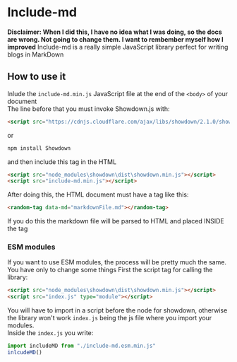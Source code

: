 # Include-md
**Disclaimer: When I did this, I have no idea what I was doing, so the docs are wrong. Not going to change them. I want to rembember myself how I improved**
Include-md is a really simple JavaScript library perfect for writing blogs in MarkDown
## How to use it
Inlude the `include-md.min.js` JavaScript file at the end of the `<body>` of your document  
The line before that you must invoke Showdown.js with:
```html
<script src="https://cdnjs.cloudflare.com/ajax/libs/showdown/2.1.0/showdown.min.js"></script>
```
or
```bash
npm install Showdown
```
and then include this tag in the HTML
```html
<script src="node_modules\showdown\dist\showdown.min.js"></script>
<script src="include-md.min.js"></script>
```
 
  
After doing this, the HTML document must have a tag like this:
```html
<random-tag data-md="markdownFile.md"></random-tag>
```
If you do this the markdown file will be parsed to HTML and placed INSIDE the tag

### ESM modules

If you want to use ESM modules, the process will be pretty much the same. You have only to change some things
First the script tag for calling the library:
```html
<script src="node_modules\showdown\dist\showdown.min.js"></script>
<script src="index.js" type="module"></script>
```
You will have to import in a script before the node for showdown, otherwise the library won't work
`index.js` being the js file where you import your modules.  
Inside the `index.js` you write:
```javascript
import includeMD from "./include-md.esm.min.js"
inlcudeMD()
```

